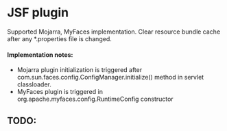 JSF plugin
==========
Supported Mojarra, MyFaces implementation. Clear resource bundle cache after any *.properties file is changed.

#### Implementation notes:
* Mojarra plugin initialization is triggered after com.sun.faces.config.ConfigManager.initialize() method in servlet classloader.
* MyFaces plugin is triggered in org.apache.myfaces.config.RuntimeConfig constructor

## TODO:
